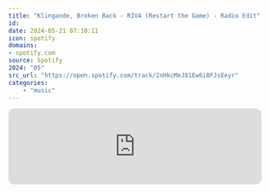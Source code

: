 ```yaml
---
title: "Klingande, Broken Back - RIVA (Restart the Game) - Radio Edit"
id: 
date: 2024-05-21 07:10:11
icon: spotify
domains:
- spotify.com
source: Spotify
2024: "05"
src_url: "https://open.spotify.com/track/2nHkcMeJ81Ew6iBFJsEeyr"
categories:
    - "music"
---
```

<iframe style="border-radius: 12px" width="100%" height="152" title="Spotify Embed: RIVA (Restart the Game) - Radio Edit" frameborder="0" allowfullscreen allow="autoplay; clipboard-write; encrypted-media; fullscreen; picture-in-picture" loading="lazy" src="https://open.spotify.com/embed/track/2nHkcMeJ81Ew6iBFJsEeyr?utm_source=oembed"></iframe>
